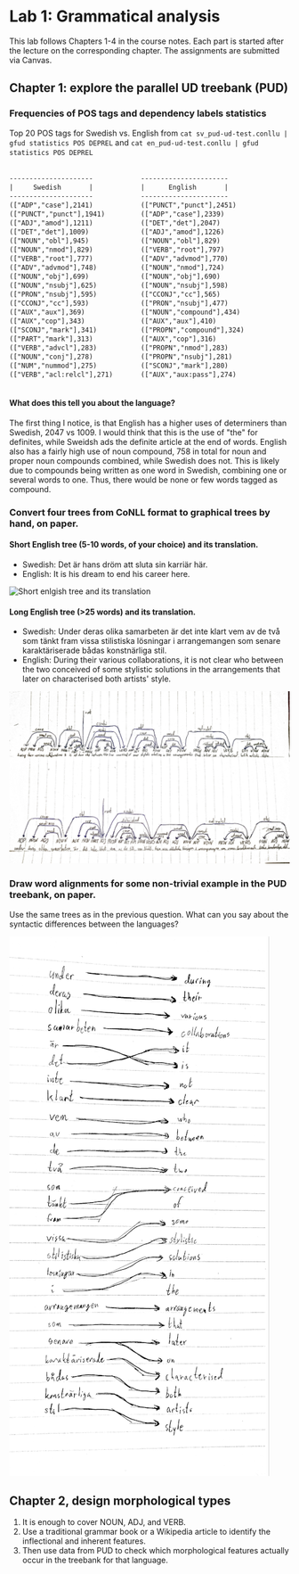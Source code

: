 # Lab 1: Grammatical analysis


This lab follows Chapters 1-4 in the course notes. Each part is started after the lecture on the corresponding chapter.
The assignments are submitted via Canvas.

## Chapter 1: explore the parallel UD treebank (PUD)

### Frequencies of POS tags and dependency labels statistics 

Top 20 POS tags for Swedish vs. English from `cat sv_pud-ud-test.conllu | gfud statistics POS DEPREL` and `cat en_pud-ud-test.conllu | gfud statistics POS DEPREL`
<pre><code>
---------------------            ----------------------
|     Swedish       |            |      English       |
---------------------            ----------------------
(["ADP","case"],2141)            (["PUNCT","punct"],2451)
(["PUNCT","punct"],1941)         (["ADP","case"],2339)
(["ADJ","amod"],1211)            (["DET","det"],2047)
(["DET","det"],1009)             (["ADJ","amod"],1226)
(["NOUN","obl"],945)             (["NOUN","obl"],829)
(["NOUN","nmod"],829)            (["VERB","root"],797)
(["VERB","root"],777)            (["ADV","advmod"],770)
(["ADV","advmod"],748)           (["NOUN","nmod"],724)
(["NOUN","obj"],699)             (["NOUN","obj"],690)
(["NOUN","nsubj"],625)           (["NOUN","nsubj"],598)
(["PRON","nsubj"],595)           (["CCONJ","cc"],565)
(["CCONJ","cc"],593)             (["PRON","nsubj"],477)
(["AUX","aux"],369)              (["NOUN","compound"],434)
(["AUX","cop"],343)              (["AUX","aux"],410)
(["SCONJ","mark"],341)           (["PROPN","compound"],324)
(["PART","mark"],313)            (["AUX","cop"],316)
(["VERB","advcl"],283)           (["PROPN","nmod"],283)
(["NOUN","conj"],278)            (["PROPN","nsubj"],281)
(["NUM","nummod"],275)           (["SCONJ","mark"],280)
(["VERB","acl:relcl"],271)       (["AUX","aux:pass"],274)

</code></pre>

#### What does this tell you about the language?

The first thing I notice, is that English has a higher uses of determiners than Swedish, 2047 vs 1009. I would think that this is the use of "the" for definites, while Sweidsh ads the definite article at the end of words. English also has a fairly high use of noun compound, 758 in total for noun and proper noun compounds combined, while Swedish does not. This is likely due to compounds being written as one word in Swedish, combining one or several words to one. Thus, there would be none or few words tagged as compound.


### Convert four trees from CoNLL format to graphical trees by hand, on paper.

#### Short English tree (5-10 words, of your choice) and its translation.

- Swedish: Det är hans dröm att sluta sin karriär här.
- English: It is his dream to end his career here.

![Short enlgish tree and its translation](./short_tree.png)

#### Long English tree (>25 words) and its translation.

- Swedish: Under deras olika samarbeten är det inte klart vem av de två som tänkt fram vissa stilistiska lösningar i arrangemangen som senare karaktäriserade bådas konstnärliga stil.
- English: During their various collaborations, it is not clear who between the two conceived of some stylistic solutions in the arrangements that later on characterised both artists' style.


![Long enlgish tree and its translation](./long_tree.png)



### Draw word alignments for some non-trivial example in the PUD treebank, on paper.
Use the same trees as in the previous question.
What can you say about the syntactic differences between the languages?

![Word alignment](./word_alignment_scaled.png)

## Chapter 2, design morphological types

1. It is enough to cover NOUN, ADJ, and VERB.
2. Use a traditional grammar book or a Wikipedia article to identify the inflectional and inherent features.
3. Then use data from PUD to check which morphological features actually occur in the treebank for that language.